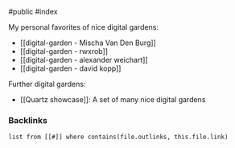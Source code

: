 #public #index


My personal favorites of nice digital gardens:

- [[digital-garden - Mischa Van Den Burg]]
- [[digital-garden - rwxrob]]
- [[digital-garden - alexander weichart]]
- [[digital-garden - david kopp]]


Further digital gardens:
- [[Quartz showcase]]: A set of many nice digital gardens

### Backlinks
```dataview 
list from [[#]] where contains(file.outlinks, this.file.link)
```

